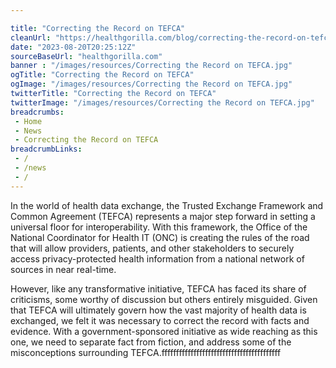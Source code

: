 ```yaml
---

title: "Correcting the Record on TEFCA"
cleanUrl: "https://healthgorilla.com/blog/correcting-the-record-on-tefca"
date: "2023-08-20T20:25:12Z"
sourceBaseUrl: "healthgorilla.com"
banner : "/images/resources/Correcting the Record on TEFCA.jpg"
ogTitle: "Correcting the Record on TEFCA"
ogImage: "/images/resources/Correcting the Record on TEFCA.jpg"
twitterTitle: "Correcting the Record on TEFCA"
twitterImage: "/images/resources/Correcting the Record on TEFCA.jpg"
breadcrumbs:
 - Home
 - News
 - Correcting the Record on TEFCA
breadcrumbLinks:
 - / 
 - /news
 - / 
---
```



In the world of health data exchange, the Trusted Exchange Framework and Common Agreement (TEFCA) represents a major step forward in setting a universal floor for interoperability. With this framework, the Office of the National Coordinator for Health IT (ONC) is creating the rules of the road that will allow providers, patients, and other stakeholders to securely access privacy-protected health information from a national network of sources in near real-time.

However, like any transformative initiative, TEFCA has faced its share of criticisms, some worthy of discussion but others entirely misguided. Given that TEFCA will ultimately govern how the vast majority of health data is exchanged, we felt it was necessary to correct the record with facts and evidence. With a government-sponsored initiative as wide reaching as this one, we need to separate fact from fiction, and address some of the misconceptions surrounding TEFCA.fffffffffffffffffffffffffffffffffffffffff